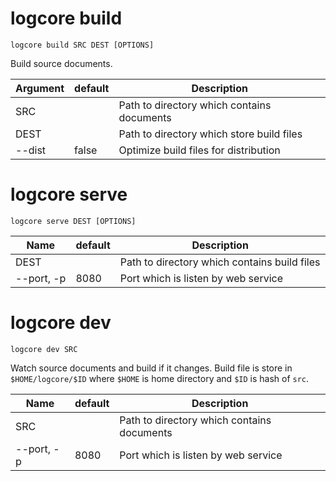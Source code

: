 # logcore build

```text
logcore build SRC DEST [OPTIONS]
```

Build source documents.

Argument        | default       | Description
----------------|---------------|---------------------------------------------
SRC             |               | Path to directory which contains documents
DEST            |               | Path to directory which store build files
--dist          | false         | Optimize build files for distribution

# logcore serve

```text
logcore serve DEST [OPTIONS]
```

Name            | default       | Description
----------------|---------------|---------------------------------------------
DEST            |               | Path to directory which contains build files
--port, -p      | 8080          | Port which is listen by web service

# logcore dev

```text
logcore dev SRC
```

Watch source documents and build if it changes. Build file is store in
`$HOME/logcore/$ID` where `$HOME` is home directory and `$ID` is hash of `src`.

Name            | default       | Description
----------------|---------------|---------------------------------------------
SRC             |               | Path to directory which contains documents
--port, -p      | 8080          | Port which is listen by web service
